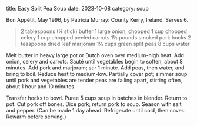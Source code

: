 title: Easy Split Pea Soup
date: 2023-10-08
category: soup

Bon Appétit, May 1996, by Patricia Murray: County Kerry, Ireland. Serves 6.

> 2 tablespoons (¼ stick) butter
> 1 large onion, chopped
> 1 cup chopped celery
> 1 cup chopped peeled carrots
> 1½ pounds smoked pork hocks
> 2 teaspoons dried leaf marjoram
> 1½ cups green split peas
> 8 cups water

Melt butter in heavy large pot or Dutch oven over medium-high heat. Add onion,
celery and carrots. Sauté until vegetables begin to soften, about 8 minutes.
Add pork and marjoram; stir 1 minute. Add peas, then water, and bring to boil.
Reduce heat to medium-low. Partially cover pot; simmer soup until pork and
vegetables are tender peas are falling apart, stirring often, about 1 hour and
10 minutes.

Transfer hocks to bowl. Puree 5 cups soup in batches in blender. Return to pot.
Cut pork off bones. Dice pork; return pork to soup. Season with salt and
pepper. (Can be made 1 day ahead. Refrigerate until cold, then cover. Rewarm
before serving.)



